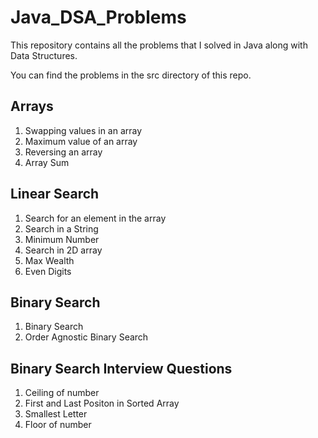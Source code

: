 # Java_DSA_Problems
This repository contains all the problems that I solved in Java along with Data Structures. 


You can find the problems in the src directory of this repo.

##  Arrays
1. Swapping values in an array
2. Maximum value of an array
3. Reversing an array
4. Array Sum

## Linear Search
1. Search for an element in the array
2. Search in a String
3. Minimum Number
4. Search in 2D array
5. Max Wealth
6. Even Digits

## Binary Search
1. Binary Search
2. Order Agnostic Binary Search

## Binary Search Interview Questions

1. Ceiling of number
2. First and Last Positon in Sorted Array
3. Smallest Letter
4. Floor of number
